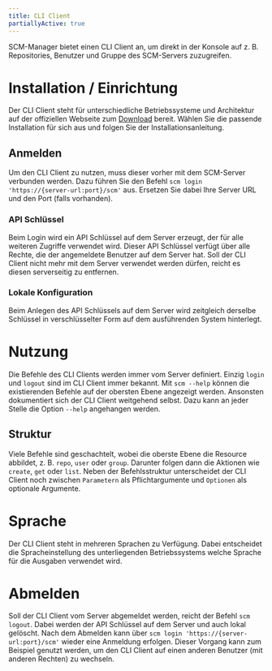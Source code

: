 ```yaml
---
title: CLI Client
partiallyActive: true
---
```


SCM-Manager bietet einen CLI Client an, um direkt in der Konsole auf z. B. Repositories, Benutzer und Gruppe des SCM-Servers zuzugreifen. 

# Installation / Einrichtung
Der CLI Client steht für unterschiedliche Betriebssysteme und Architektur auf der offiziellen Webseite zum [Download](https://scm-manager.org/cli/) bereit.
Wählen Sie die passende Installation für sich aus und folgen Sie der Installationsanleitung.

## Anmelden
Um den CLI Client zu nutzen, muss dieser vorher mit dem SCM-Server verbunden werden. 
Dazu führen Sie den Befehl `scm login 'https://{server-url:port}/scm'` aus. Ersetzen Sie dabei Ihre Server URL und den Port (falls vorhanden).

### API Schlüssel
Beim Login wird ein API Schlüssel auf dem Server erzeugt, der für alle weiteren Zugriffe verwendet wird. 
Dieser API Schlüssel verfügt über alle Rechte, die der angemeldete Benutzer auf dem Server hat. 
Soll der CLI Client nicht mehr mit dem Server verwendet werden dürfen, reicht es diesen serverseitig zu entfernen.

### Lokale Konfiguration
Beim Anlegen des API Schlüssels auf dem Server wird zeitgleich derselbe Schlüssel in verschlüsselter Form auf dem ausführenden System hinterlegt.

# Nutzung
Die Befehle des CLI Clients werden immer vom Server definiert. Einzig `login` und `logout` sind im CLI Client immer bekannt.
Mit `scm --help` können die existierenden Befehle auf der obersten Ebene angezeigt werden.
Ansonsten dokumentiert sich der CLI Client weitgehend selbst. Dazu kann an jeder Stelle die Option `--help` angehangen werden.

## Struktur
Viele Befehle sind geschachtelt, wobei die oberste Ebene die Resource abbildet, z. B. `repo`, `user` oder `group`.
Darunter folgen dann die Aktionen wie `create`, `get` oder `list`.
Neben der Befehlsstruktur unterscheidet der CLI Client noch zwischen `Parametern` als Pflichtargumente und `Optionen` als optionale Argumente.

# Sprache
Der CLI Client steht in mehreren Sprachen zu Verfügung. Dabei entscheidet die Spracheinstellung des unterliegenden Betriebssystems welche Sprache für die Ausgaben verwendet wird.

# Abmelden
Soll der CLI Client vom Server abgemeldet werden, reicht der Befehl `scm logout`. 
Dabei werden der API Schlüssel auf dem Server und auch lokal gelöscht.
Nach dem Abmelden kann über `scm login 'https://{server-url:port}/scm'` wieder eine Anmeldung erfolgen.
Dieser Vorgang kann zum Beispiel genutzt werden, um den CLI Client auf einen anderen Benutzer (mit anderen Rechten) zu wechseln.
